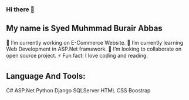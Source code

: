 ### Hi there 👋

My name is Syed Muhmmad Burair Abbas
---
🔭 I’m currently working on E-Commerce Website.
🌱 I’m currently learning Web Development in ASP.Net framework.
👯 I’m looking to collaborate on open source project.
⚡ Fun fact: I love coding and reading.

## Language And Tools:
C# ASP.Net Python Django SQLServer HTML CSS Boostrap

<!--
**BurairAbbas/BurairAbbas** is a ✨ _special_ ✨ repository because its `README.md` (this file) appears on your GitHub profile.

Here are some ideas to get you started:

- 🔭 I’m currently working on ...
- 🌱 I’m currently learning ...
- 👯 I’m looking to collaborate on ...
- 🤔 I’m looking for help with ...
- 💬 Ask me about ...
- 📫 How to reach me: ...
- 😄 Pronouns: ...
- ⚡ Fun fact: ...
-->
